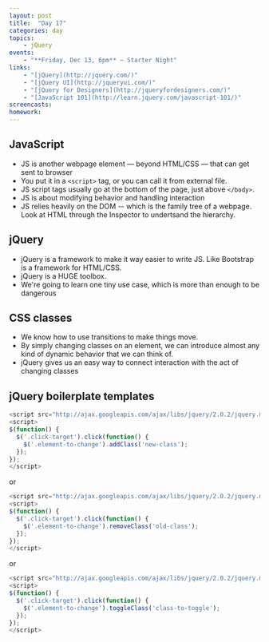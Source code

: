 ```yaml
---
layout: post
title:  "Day 17"
categories: day
topics:
    - jQuery
events:
    - "**Friday, Dec 13, 6pm** — Starter Night"
links:
    - "[jQuery](http://jquery.com/)"
    - "[jQuery UI](http://jqueryui.com/)"
    - "[jQuery for Designers](http://jqueryfordesigners.com/)"
    - "[JavaScript 101](http://learn.jquery.com/javascript-101/)"
screencasts:
homework:
---
```


## JavaScript

- JS is another webpage element — beyond HTML/CSS — that can get sent to browser
- You put it in a `<script>` tag, or you can call it from external file.
- JS script tags usually go at the bottom of the page, just above `</body>`.
- JS is about modifying behavior and handling interaction
- JS relies heavily on the DOM -- which is the family tree of a webpage. Look at HTML through the Inspector to undertsand the hierarchy.

## jQuery

- jQuery is a framework to make it way easier to write JS. Like Bootstrap is a framework for HTML/CSS.
- jQuery is a HUGE toolbox.
- We're going to learn one tiny use case, which is more than enough to be dangerous

## CSS classes

- We know how to use transitions to make things move.
- By simply changing classes on an element, we can introduce almost any kind of dynamic behavior that we can think of.
- jQuery gives us an easy way to connect interaction with the act of changing classes

## jQuery boilerplate templates

```js
<script src="http://ajax.googleapis.com/ajax/libs/jquery/2.0.2/jquery.min.js"></script>
<script>
$(function() {
  $('.click-target').click(function() {
    $('.element-to-change').addClass('new-class');
  });
});
</script>
```

or

```js
<script src="http://ajax.googleapis.com/ajax/libs/jquery/2.0.2/jquery.min.js"></script>
<script>
$(function() {
  $('.click-target').click(function() {
    $('.element-to-change').removeClass('old-class');
  });
});
</script>
```

or


```js
<script src="http://ajax.googleapis.com/ajax/libs/jquery/2.0.2/jquery.min.js"></script>
<script>
$(function() {
  $('.click-target').click(function() {
    $('.element-to-change').toggleClass('class-to-toggle');
  });
});
</script>
```
